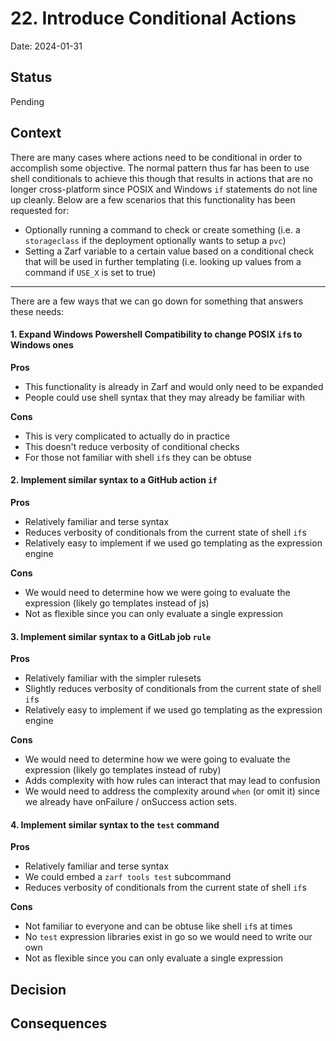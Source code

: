 # 22. Introduce Conditional Actions

Date: 2024-01-31

## Status

Pending

## Context

There are many cases where actions need to be conditional in order to accomplish some objective.  The normal pattern thus far has been to use shell conditionals to achieve this though that results in actions that are no longer cross-platform since POSIX and Windows `if` statements do not line up cleanly.  Below are a few scenarios that this functionality has been requested for:

- Optionally running a command to check or create something (i.e. a `storageclass` if the deployment optionally wants to setup a `pvc`)
- Setting a Zarf variable to a certain value based on a conditional check that will be used in further templating (i.e. looking up values from a command if `USE_X` is set to true)

---

There are a few ways that we can go down for something that answers these needs:

#### 1. Expand Windows Powershell Compatibility to change POSIX `if`s to Windows ones

**Pros**

- This functionality is already in Zarf and would only need to be expanded
- People could use shell syntax that they may already be familiar with

**Cons**

- This is very complicated to actually do in practice
- This doesn't reduce verbosity of conditional checks
- For those not familiar with shell `if`s they can be obtuse

#### 2. Implement similar syntax to a GitHub action `if`

**Pros**

- Relatively familiar and terse syntax
- Reduces verbosity of conditionals from the current state of shell `if`s
- Relatively easy to implement if we used go templating as the expression engine

**Cons**

- We would need to determine how we were going to evaluate the expression (likely go templates instead of js)
- Not as flexible since you can only evaluate a single expression

#### 3. Implement similar syntax to a GitLab job `rule`

**Pros**

- Relatively familiar with the simpler rulesets
- Slightly reduces verbosity of conditionals from the current state of shell `if`s
- Relatively easy to implement if we used go templating as the expression engine

**Cons**

- We would need to determine how we were going to evaluate the expression (likely go templates instead of ruby)
- Adds complexity with how rules can interact that may lead to confusion
- We would need to address the complexity around `when` (or omit it) since we already have onFailure / onSuccess action sets.

#### 4. Implement similar syntax to the `test` command

**Pros**

- Relatively familiar and terse syntax
- We could embed a `zarf tools test` subcommand
- Reduces verbosity of conditionals from the current state of shell `if`s

**Cons**

- Not familiar to everyone and can be obtuse like shell `if`s at times
- No `test` expression libraries exist in go so we would need to write our own
- Not as flexible since you can only evaluate a single expression

## Decision



## Consequences
